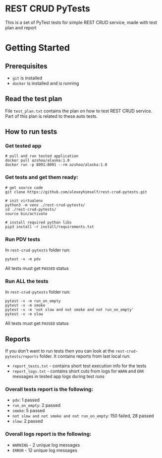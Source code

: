 REST CRUD PyTests
===========================
This is a set of PyTest tests for simple REST CRUD service, made with test plan and report


# Getting Started
## Prerequisites
* `git` is installed
* `docker` is installed and is running

## Read the test plan
File `test_plan.txt` contains the plan on how to test REST CRUD service. Part of this plan is related to these auto tests.

## How to run tests
### Get tested app
```
# pull and run tested application
docker pull azshoo/alaska:1.0
docker run -p 8091:8091 --rm azshoo/alaska:1.0
```
### Get tests and get them ready:
```
# get source code
git clone https://github.com/alexeyhimself/rest-crud-pytests.git

# init virtualenv
python3 -m venv ./rest-crud-pytests/
cd ./rest-crud-pytests/
source bin/activate

# install required python libs
pip3 install -r install/requirements.txt
```

### Run PDV tests
In `rest-crud-pytests` folder run:
```
pytest -v -m pdv
```
All tests must get `PASSED` status

### Run ALL the tests
In `rest-crud-pytests` folder run:
```
pytest -v -m run_on_empty
pytest -v -m smoke
pytest -v -m 'not slow and not smoke and not run_on_empty'
pytest -v -m slow
```
All tests must get `PASSED` status

## Reports
If you don't want to run tests then you can look at the `rest-crud-pytests/reports` folder. It contains reports from last local run:
* `report_tests.txt` - contains short test execution info for the tests
* `report_logs.txt` - contains short cuts from logs for `WARN` and `ERR` messages in tested app logs during test runs

### Overall tests report is the following:
* `pdv`: 1 passed
* `run_on_empty`: 2 passed
* `smoke`: 5 passed
* `not slow and not smoke and not run_on_empty`: 150 failed, 28 passed
* `slow`: 2 passed

### Overall logs report is the following:
* `WARNING` - 2 unique log messages
* `ERROR` - 12 unique log messages
